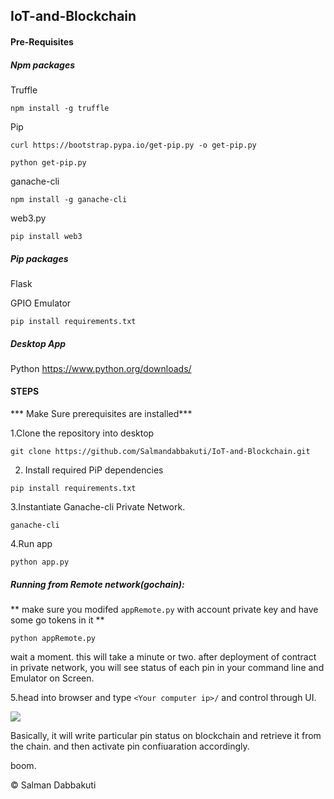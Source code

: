 ## IoT-and-Blockchain

#### Pre-Requisites

##### Npm packages

Truffle

```npm install -g truffle```

Pip

```curl https://bootstrap.pypa.io/get-pip.py -o get-pip.py```

```python get-pip.py```

ganache-cli

```npm install -g ganache-cli```

web3.py

```pip install web3```

##### Pip packages
Flask

GPIO Emulator

```pip install requirements.txt```

##### Desktop App

Python
https://www.python.org/downloads/

#### STEPS
*** Make Sure prerequisites are installed***

1.Clone the repository into desktop

```
git clone https://github.com/Salmandabbakuti/IoT-and-Blockchain.git
```

2. Install required PiP dependencies

```pip install requirements.txt```

3.Instantiate Ganache-cli Private Network.

```ganache-cli```

4.Run app

```python app.py```

##### Running from Remote network(gochain):

** make sure you modifed ```appRemote.py``` with account private key and have some go tokens in it **

```
python appRemote.py
```


wait a moment. this will take a minute or two. after deployment of contract in private network, you will see status of each pin in your command line and Emulator on Screen.

5.head into browser and type ```<Your computer ip>/``` and control through UI.

<img align=center src="https://github.com/Salmandabbakuti/IoT-and-Blockchain/blob/master/Screenshot%20(81).png">

Basically, it will write particular pin status on blockchain and retrieve it from the chain. and then activate pin confiuaration accordingly.

boom.

 © Salman Dabbakuti
